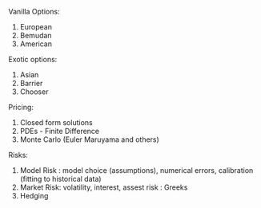 Vanilla Options: 
  1. European
  2. Bemudan
  3. American

Exotic options:
  1. Asian
  2. Barrier
  3. Chooser

Pricing:
  1. Closed form solutions
  2. PDEs - Finite Difference
  3. Monte Carlo (Euler Maruyama and others)

Risks:
  1. Model Risk : model choice (assumptions), numerical errors, calibration (fitting to historical data)
  2. Market Risk: volatility, interest, assest risk : Greeks
  3. Hedging
